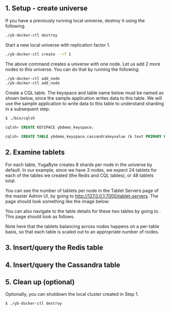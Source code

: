 ## 1. Setup - create universe

If you have a previously running local universe, destroy it using the following.

```{.sh .copy .separator-dollar}
./yb-docker-ctl destroy
```

Start a new local universe with replication factor 1.

```{.sh .copy .separator-dollar}
./yb-docker-ctl create --rf 1 
```

The above command creates a universe with one node. Let us add 2 more nodes to this universe. You can do that by running the following:

```{.sh .copy .separator-dollar}
./yb-docker-ctl add_node
./yb-docker-ctl add_node
```


Create a CQL table. The keyspace and table name below must be named as shown below, since the sample application writes data to this table. We will use the sample application to write data to this table to understand sharding in a subsequent step.

```{.sh .copy .separator-dollar}
$ ./bin/cqlsh
```
```{.sql .copy .separator-gt}
cqlsh> CREATE KEYSPACE ybdemo_keyspace;
```
```{.sql .copy .separator-gt}
cqlsh> CREATE TABLE ybdemo_keyspace.cassandrakeyvalue (k text PRIMARY KEY, v blob);
```


## 2. Examine tablets

For each table, YugaByte creates 8 shards per node in the universe by default. In our example, since we have 3 nodes, we expect 24 tablets for each of the tables we created (the Redis and CQL tables), or 48 tablets total.

You can see the number of tablets per node in the Tablet Servers page of the master Admin UI, by going to http://127.0.0.1:7000/tablet-servers. The page should look something like the image below:

You can also navigate to the table details for these two tables by going to <URL>. This page should look as follows.


Note here that the tablets balancing across nodes happens on a per-table basis, so that each table is scaled out to an appropriate number of nodes.


## 3. Insert/query the Redis table

## 4. Insert/query the Cassandra table

## 5. Clean up (optional)

Optionally, you can shutdown the local cluster created in Step 1.

```{.sh .copy .separator-dollar}
$ ./yb-docker-ctl destroy
```
